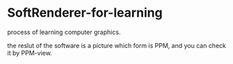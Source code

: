 # SoftRenderer-for-learning
process of learning computer graphics.

the reslut of the software is a picture which form is PPM,
and you can check it by PPM-view.
